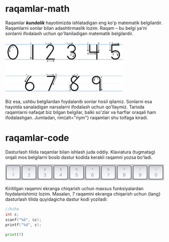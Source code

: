 # raqamlar-math
Raqamlar ***kundalik*** hayotimizda ishlatadigan eng ko'p matematik belgilardir. Raqamlarni sonlar bilan adashtirmaslik lozim. Raqam – bu belgi ya'ni sonlarni ifodalash uchun qo'llaniladigan matematik belgilardir.

![Ularga no'l bir ikki uch to'rt besh olti yetti sakkiz to'qqiz belgilari kiradi va arab raqamlari deyiladi](./raqamlar.png)

Biz esa, ushbu belgilardan foydalanib sonlar hosil qilamiz. Sonlarni esa hayotda sanaladigan narsalarni ifodalash uchun qo'llaymiz. 
Tarixda raqamlarni nafaqat biz bilgan belgilar, balki so'zlar va harflar oraqali ham ifodalashgan. Jumladan, rim{alt="riym"} raqamlari shu toifaga kiradi.

# raqamlar-code
Dasturlash tilida raqamlar bilan ishlash juda oddiy. Klaviatura (tugmatag) orqali mos belgilarni bosib dastur kodida kerakli raqamni yozsa boʻladi.

![Ya'ni dasturlash tillarida ishlatiladigan raqamlar oʻzimiz ishlatadigan raqamlar bilan bir xil ma’noga ega.](./raqamlar-keyboard.png)

Kiritilgan raqamni ekranga chiqarish uchun maxsus funksiyalardan foydalanishimiz lozim. Masalan, 7 raqamini ekranga chiqarish uchun {lang} dasturlash tilida quyidagicha dastur kodi yoziladi:

```c
//hiha
int c;
scanf("%d", &c);
printf("%d", c);
```

```python
print(7)
```
